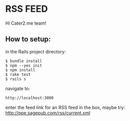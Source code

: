 # RSS FEED

Hi Cater2.me team!

## How to setup:

in the Rails project directory:

`$ bundle install` <br>
`$ npm --yes init` <br>
`$ npm install` <br>
`$ rake test` <br>
`$ rails s` <br>

navigate to:

`http://localhost:3000`

enter the feed link for an RSS feed in the box,
maybe try: http://ppe.sagepub.com/rss/current.xml
